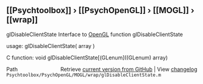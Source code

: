 ## [[Psychtoolbox]] &#8250; [[PsychOpenGL]] &#8250; [[MOGL]] &#8250; [[wrap]]

glDisableClientState  Interface to [OpenGL](OpenGL) function glDisableClientState  
  
usage:  glDisableClientState( array )  
  
C function:  void glDisableClientState[(GLenum]((GLenum) array)  




<div class="code_header" style="text-align:right;">
  <span style="float:left;">Path&nbsp;&nbsp;</span> <span class="counter">Retrieve <a href=
  "https://raw.github.com/Psychtoolbox-3/Psychtoolbox-3/beta/Psychtoolbox/PsychOpenGL/MOGL/wrap/glDisableClientState.m">current version from GitHub</a> | View <a href=
  "https://github.com/Psychtoolbox-3/Psychtoolbox-3/commits/beta/Psychtoolbox/PsychOpenGL/MOGL/wrap/glDisableClientState.m">changelog</a></span>
</div>
<div class="code">
  <code>Psychtoolbox/PsychOpenGL/MOGL/wrap/glDisableClientState.m</code>
</div>

